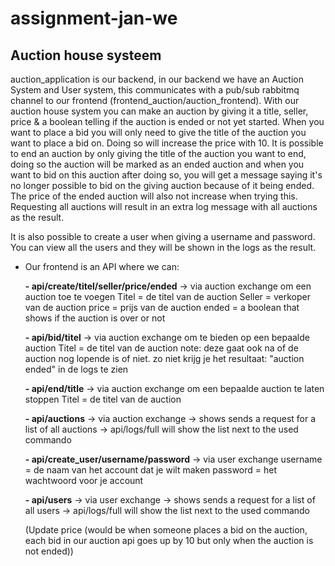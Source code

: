 # assignment-jan-we
## Auction house systeem

auction_application is our backend, in our backend we have an Auction System and User system, this communicates with a pub/sub rabbitmq channel to our frontend (frontend_auction/auction_frontend). With our auction house system you can make an auction by giving it a title, seller, price & a boolean telling if the auction is ended or not yet started. When you want to place a bid you will only need to give the title of the auction you want to place a bid on. Doing so will increase the price with 10. It is possible to end an auction by only giving the title of the auction you want to end, doing so the auction will be marked as an ended auction and when you want to bid on this auction after doing so, you will get a message saying it's no longer possible to bid on the giving auction because of it being ended. The price of the ended auction will also not increase when trying this. Requesting all auctions will result in an extra log message with all auctions as the result. 

It is also possible to create a user when giving a username and password. You can view all the users and they will be shown in the logs as the result.

* Our frontend is an API where we can: 

  **- api/create/titel/seller/price/ended**
  -> via auction exchange om een auction toe te voegen
    Titel = de titel van de auction
    Seller = verkoper van de auction
    price = prijs van de auction
    ended = a boolean that shows if the auction is over or not
    
  **- api/bid/titel**
  -> via auction exchange om te bieden op een bepaalde auction
    Titel = de titel van de auction
    note: deze gaat ook na of de auction nog lopende is of niet. zo niet krijg je het resultaat: "auction ended" in de logs te zien
    
  **- api/end/title**
  -> via auction exchange om een bepaalde auction te laten stoppen
    Titel = de titel van de auction
  
   **- api/auctions**
  -> via auction exchange
    -> shows sends a request for a list of all auctions 
      -> api/logs/full will show the list next to the used commando
      
  **- api/create_user/username/password**
  -> via user exchange
    username = de naam van het account dat je wilt maken
    password = het wachtwoord voor je account 
  
   **- api/users**
  -> via user exchange
    -> shows sends a request for a list of all users 
      -> api/logs/full will show the list next to the used commando
 
   
  (Update price (would be when someone places a bid on the auction, each bid in our auction api goes up by 10 but only when the auction is not ended))

